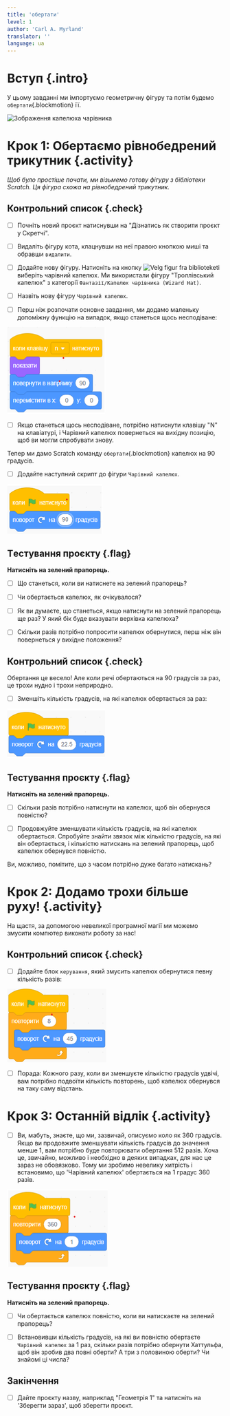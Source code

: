 ```yaml
---
title: 'обертати'
level: 1
author: 'Carl A. Myrland'
translator: ''
language: ua
---
```


# Вступ {.intro}

У цьому завданні ми імпортуємо геометричну фігуру та потім будемо 
`обертати`{.blockmotion} її.

![Зображення капелюха чарівника](Geometri.png)


# Крок 1: Обертаємо рівнобедрений трикутник {.activity}

*Щоб було простіше почати, ми візьмемо готову фігуру з бібліотеки Scratch. Ця фігура схожа на рівнобедрений трикутник.*

## Контрольний список {.check}

- [ ] Почніть новий проєкт натиснувши на "Дізнатись як створити проєкт у Скретчі".

- [ ] Видаліть фігуру кота, клацнувши на неї правою кнопкою миші та обравши `видалити`.

- [ ] Додайте нову фігуру. Натисніть на кнопку ![Velg figur fra
      biblioteket](../bilder/hent-fra-bibliotek.png)і виберіть чарівний капелюх.
Ми використали фігуру "Троллівський капелюх" з категорії `Фантазії/Капелюх чарівника (Wizard Hat)`.

- [ ] Назвіть нову фігуру `Чарівний капелюх`.

- [ ] Перш ніж розпочати основне завдання, ми додамо маленьку допоміжну функцію на випадок,
 якщо станеться щось несподіване:


 ![код на випадок несподіванки](./unexpected-ua.png)

- [ ] Якщо станеться щось несподіване, потрібно натиснути клавішу "N" на клавіатурі, 
і Чарівний капелюх повернеться на вихідну позицію, щоб ви могли спробувати знову.


Тепер ми дамо Scratch команду `обертати`{.blockmotion} капелюх на 90 градусів.

- [ ] Додайте наступний скрипт до фігури 
 `Чарівний капелюх`.

 ![скрипт 90 градуси](./skript-ua-90.png)

## Tестування проєкту {.flag}

__Натисніть на зелений прапорець.__

- [ ] Що станеться, коли ви натиснете на зелений прапорець?

- [ ] Чи обертається капелюх, як очікувалося?

- [ ] Як ви думаєте, що станеться, якщо натиснути на зелений прапорець ще раз? У який бік буде вказувати верхівка капелюха?

- [ ] Скільки разів потрібно попросити капелюх обернутися, перш ніж він повернеться у вихідне положення?

## Контрольний список {.check}

Обертання це весело! Але коли речі обертаються на 90 градусів за раз, це трохи нудно і трохи неприродно.

- [ ] Зменшіть кількість градусів, на які капелюх обертається за раз:
 
![скрипт 22.5 градуси](./skript-ua-22.png)


## Тестування проєкту {.flag}

__Натисніть на зелений прапорець.__

- [ ] Скільки разів потрібно натиснути на капелюх, щоб він обернувся повністю?

- [ ] Продовжуйте зменшувати кількість градусів, на які капелюх обертається. 
Спробуйте знайти звязок між кількістю градусів, на які він обертається, 
і кількістю натискань на зелений прапорець, щоб капелюх обернувся повністю.

Ви, можливо, помітите, що з часом потрібно дуже багато натискань?

# Крок 2: Додамо трохи більше руху! {.activity}

На щастя, за допомогою невеликої програмної магії ми можемо змусити компютер виконати роботу за нас!


## Контрольний список {.check}

- [ ] Додайте блок `керування`, який змусить капелюх обернутися певну кількість разів:

![скрипт 8 секунд оберти на 45 градуси](./skript-ua-8-45.png)

- [ ] Порада: Кожного разу, коли ви зменшуєте кількістю градусів удвічі, 
вам потрібно подвоїти кількість повторень, щоб капелюх обернувся на таку саму відстань.


# Крок 3: Останній відлік {.activity}

- [ ] Ви, мабуть, знаєте, що ми, зазвичай, описуємо коло як 360 градусів. 
Якщо ви продовжите зменшувати кількість градусів до значення менше 1, 
вам потрібно буде повторювати обертання 512 разів. Хоча це, звичайно, 
можливо і необхідно в деяких випадках, для нас це зараз не обовязково.
Тому ми зробимо невелику хитрість і встановимо, що 'Чарівний капелюх' обертається на 1 градус 360 разів.

![скрипт 8 секунд оберти на 45 градуси](./skript-ua-360-1.png)

## Тестування проєкту {.flag}

__Натисніть на зелений прапорець.__

- [ ] Чи обертається капелюх повністю, коли ви натискаєте на зелений прапорець?

- [ ] Встановивши кількість градусів, на які ви повністю обертаєте `Чарівний капелюх` за 1 раз, 
скільки разів потрібно обернути Хаттульфа, щоб він зробив два повні оберти?
А три з половиною оберти? Чи знайомі ці числа?


## Закінчення

- [ ] Дайте проєкту назву, наприклад "Геометрія 1" та натисніть на 'Зберегти зараз', щоб зберегти проєкт. 
